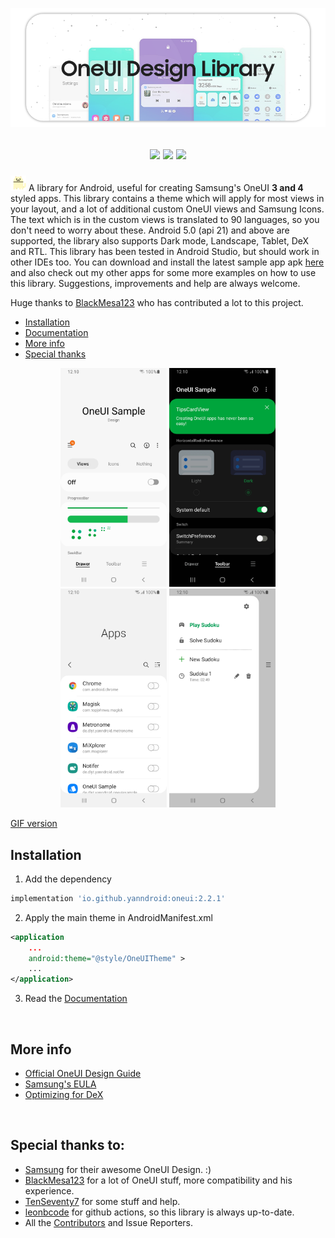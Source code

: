 <p align="center">
<img loading="lazy" src="readme-res/banner.png"/>
</p>

<h2 align="center">

[![](https://img.shields.io/maven-central/v/io.github.yanndroid/oneui?color=%23C71A36&label=Maven&logo=Apache%20Maven&logoColor=%23C11920&style=for-the-badge)](https://mvnrepository.com/artifact/io.github.yanndroid/oneui) [![](https://img.shields.io/badge/XDA-Thread-%23AC6E2F.svg?style=for-the-badge&logo=XDA-Developers)](https://forum.xda-developers.com/t/dev-library-5-0-oneui-design-library-2-2-1.4387485/) [![](https://img.shields.io/badge/Telegram-Yanndroid-blue.svg?style=for-the-badge&logo=Telegram)](https://t.me/Yanndroid)

</h2>

<img loading="lazy" src="https://github.com/Yanndroid/Yanndroid/blob/master/cats.gif" width="25" height="25" /> A library for Android, useful for creating Samsung's OneUI **3 and 4** styled apps. This library contains a theme which will apply for most views in your layout, and a lot of additional custom OneUI views and Samsung Icons. The text which is in the custom views is translated to 90 languages, so you don't need to worry about these. Android 5.0 (api 21) and above are supported, the library also supports Dark mode, Landscape, Tablet, DeX and RTL. This library has been tested in Android Studio, but should work in other IDEs too. You can download and install the latest sample app apk [here](https://github.com/Yanndroid/OneUI-Design-Library/raw/master/app/release/app-release.apk) and also check out my other apps for some more examples on how to use this library. Suggestions, improvements and help are always welcome.

Huge thanks to [BlackMesa123](https://github.com/BlackMesa123) who has contributed a lot to this project.

- [Installation](#Installation)
- [Documentation](../../wiki)
- [More info](#More-info)
- [Special thanks](#Special-thanks-to)

<p align="center"><img loading="lazy" src="readme-res/screenshot_1.jpg" height="350"/> <img loading="lazy" src="readme-res/screenshot_2.jpg" height="350"/> <img loading="lazy" src="readme-res/screenshot_3.jpg" height="350"/> <img loading="lazy" src="readme-res/screenshot_4.jpg" height="350"/></p>

[GIF version](https://github.com/Yanndroid/OneUI-Design-Library/blob/master/readme-res/screenrecording.gif)

## Installation

1. Add the dependency
```gradle
implementation 'io.github.yanndroid:oneui:2.2.1'
```
2. Apply the main theme in AndroidManifest.xml
```xml
<application
    ...
    android:theme="@style/OneUITheme" >
    ...
</application>
```

3. Read the [Documentation](../../wiki)

</br>

## More info
- [Official OneUI Design Guide](https://design.samsung.com/global/contents/one-ui/download/oneui_design_guide_eng.pdf)
- [Samsung's EULA](https://www.samsung.com/sg/Legal/SamsungLegal-EULA/)
- [Optimizing for DeX](https://developer.samsung.com/samsung-dex/modify-optimizing.html)

</br>

## Special thanks to:
- [Samsung](https://www.samsung.com/) for their awesome OneUI Design. :)
- [BlackMesa123](https://github.com/BlackMesa123) for a lot of OneUI stuff, more compatibility and his experience.
- [TenSeventy7](https://github.com/TenSeventy7) for some stuff and help.
- [leonbcode](https://github.com/leonbcode) for github actions, so this library is always up-to-date.
- All the [Contributors](https://github.com/Yanndroid/OneUI-Design-Library/graphs/contributors) and Issue Reporters.
